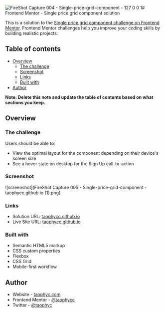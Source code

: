 ![FireShot Capture 004 - Single-price-grid-component - 127 0 0 1](https://github.com/user-attachments/assets/98092b53-4520-4005-8af3-0f03e9bc3bab)# Frontend Mentor - Single price grid component solution

This is a solution to the [Single price grid component challenge on Frontend Mentor](https://www.frontendmentor.io/challenges/single-price-grid-component-5ce41129d0ff452fec5abbbc). Frontend Mentor challenges help you improve your coding skills by building realistic projects. 

## Table of contents

- [Overview](#overview)
  - [The challenge](#the-challenge)
  - [Screenshot](#screenshot)
  - [Links](#links)
  - [Built with](#built-with)
- [Author](#author)

**Note: Delete this note and update the table of contents based on what sections you keep.**

## Overview

### The challenge

Users should be able to:

- View the optimal layout for the component depending on their device's screen size
- See a hover state on desktop for the Sign Up call-to-action

### Screenshot

![screenshot](FireShot Capture 005 - Single-price-grid-component - taophycc.github.io (1).png]



 

### Links

- Solution URL: [taophycc.github.io](https://github.com/Taophycc/Single-price-grid-component.git)
- Live Site URL: [taophycc.github.io](https://taophycc.github.io/Single-price-grid-component/)


### Built with

- Semantic HTML5 markup
- CSS custom properties
- Flexbox
- CSS Grid
- Mobile-first workflow


## Author

- Website - [taophyc.com](https://taophycc.github.io/Single-price-grid-component/)
- Frontend Mentor - [@taophycc](https://www.frontendmentor.io/profile/taophycc)
- Twitter - [@taophyc](https://www.twitter.com/taophyc_)

